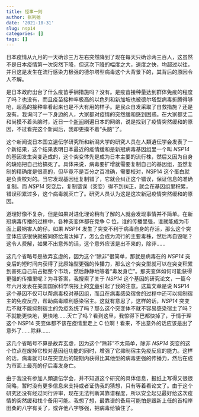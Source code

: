 ```yaml
---
title: 怪事一则
author: 张列弛
date: '2021-10-31'
slug: nsp14
categories: []
tags: []
---
```

日本疫情从九月的一天确诊三万左右突然降到了现在每天只确诊两三百人，这虽然不是日本疫情第一次突然下降，但这次下降的幅度之大，速度之快，均超过以往，并且这是发生在流行感染力极强的德尔塔型病毒这个大背景下的，其背后的原因令人不解。    

是日本政府出台了什么疫苗手锏措施吗？没有。是疫苗接种量达到群体免疫的程度了吗？也没有，而且疫苗接种率极高的以色列和新加坡也被德尔塔型病毒折腾得够呛，超高的接种率看起来也是不大有用的样子。是民众自发采取了自救措施？还是没有。我询问了一下身边的人，大家都对疫情的突然缓和感到困惑。在大家都丈二和尚摸不着头脑时，近日一个[新闻](https://www.tokyo-np.co.jp/article/139877)刷遍日本的网络，说是找到了疫情突然缓和的原因，不过看完这个新闻后，我却更摸不着“头脑”了。   

这个新闻说日本国立遺伝学研究所和新潟大学的研究人员在人類遺伝学会发表了一个新结果，这个结果表明日本最近的疫情缓和是新冠病毒基因组里一个叫 *NSP14* 的基因发生突变造成的，这个突变体先是成为日本主要的流行株，然后又因为自身的缺陷把自己给搞死了。具体来说，病毒要扩增就需要复制自己的基因组，虽然复制的精确度是很高的，但毕竟不是百分之百准确，需要校对，NSP14 这个蛋白就是负责校对的。当它发现基因组复制错了，它就会纠正这个错误，保证信息的准确复制。而 *NSP14* 突变后，复制错误（突变）得不到纠正，就会在基因组里积累，错误积累过多，这个病毒就灭亡了。研究人员认为这是这次新冠疫情突然缓和的原因。   

道理好像不复杂，但是如果对进化理论稍有了解的人就会发现事情并不简单。在新冠病毒传播的过程中，各种突变体都在竞争 C 位，谁的传播里强，谁就能成为市面上最祸害人的仔。如果 *NSP14* 发生了突变不利于病毒自身的存活，那么这个突变体应该很快就被同侪给淘汰掉了，怎么会成为流行的主要毒株，然后再自毁呢？这令人费解，如果不出意外的话，这个意外应该是出不来的，除非......    

这几个省略号是故弄玄虚的，因为这个“除非”很简单，那就是病毒在的 *NSP14* 突变后的短时间内获得了比原始型更强的传播力，那么这个突变型就可以在突变积累到害死自己前占据整个市场，然后静静地等着“毒发身亡”。那突变体如何可能获得更强的传播里呢？为寻答案，我搜索了关于 *NSP14* 这个基因的研究论文，一篇今年六月发表在美国国家科学院报上的[文章](https://www.pnas.org/content/118/24/e2101161118)引起了我的注意。这篇文章是说 NSP14 这个基因不仅可以帮病毒校对基因组，而且在病毒感染宿舍的过程中还可以抑制宿主的免疫反应，帮助病毒顺利感染宿主。这就有意思了，这样的话，*NSP14* 突变后不就不能抑制宿主的免疫系统了吗？那么这个突变体不就不容易感染宿主了吗？不就能更快地，更快地......灭亡了吗？看到这里，我惊得下巴都快掉了，于情于理这个 NSP14 突变体都不该在疫情里走上 C 位啊！看来，不出意外的话应该是出了意外了......除非......    

这几个省略号不算是故弄玄虚，因为这个“除非”不太简单，除非 *NSP14* 突变的这个位点在废掉它校对基因组功能的同时，增强了它抑制宿主免疫反应的能力。这样的话，病毒就可以在突变后的短期内获得比其他型的病毒更强的传播力，然后在成为市面上最亮的仔后毒发身亡。      

由于我没有参加人類遺伝学会，并不知道这个研究的具体信息，报纸上写得又很很简略，暂时没有更多信息来支持或者证伪我的猜想，只有等着看论文了。由于这个研究还没有经过同行评审，现在无法判断其靠谱程度，所以安全起见最好给这次疫情的突然缓和找个备用可能。我想了想，最靠谱的备用可能怕是跟新上任的首相岸田桑的八字有关了，或许他八字够强，把病毒给镇住了。   







